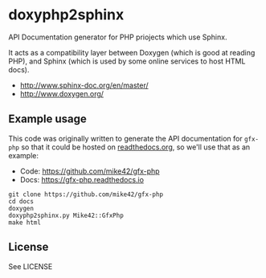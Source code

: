 # doxyphp2sphinx
API Documentation generator for PHP priojects which use Sphinx.

It acts as a compatibility layer between Doxygen (which is good at reading PHP),
and Sphinx (which is used by some online services to host HTML docs).

- http://www.sphinx-doc.org/en/master/
- http://www.doxygen.org/

## Example usage

This code was originally written to generate the API documentation for `gfx-php`
so that it could be hosted on [readthedocs.org](https://readthedocs.org/), so
we'll use that as an example:

- Code: https://github.com/mike42/gfx-php
- Docs: https://gfx-php.readthedocs.io


```
git clone https://github.com/mike42/gfx-php
cd docs
doxygen
doxyphp2sphinx.py Mike42::GfxPhp
make html
```

## License

See LICENSE
